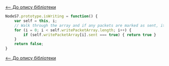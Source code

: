 [<-- До опису бібліотеки](README.md) 

```js
NodeS7.prototype.isWriting = function() {
	var self = this, i;
	// Walk through the array and if any packets are marked as sent, it means we haven't received our final confirmation.
	for (i = 0; i < self.writePacketArray.length; i++) {
		if (self.writePacketArray[i].sent === true) { return true }
	}
	return false;
}
```





[<-- До опису бібліотеки](README.md) 





